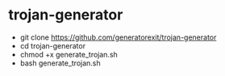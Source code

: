 # trojan-generator

* git clone https://github.com/generatorexit/trojan-generator
* cd trojan-generator
* chmod +x generate_trojan.sh
* bash generate_trojan.sh 
